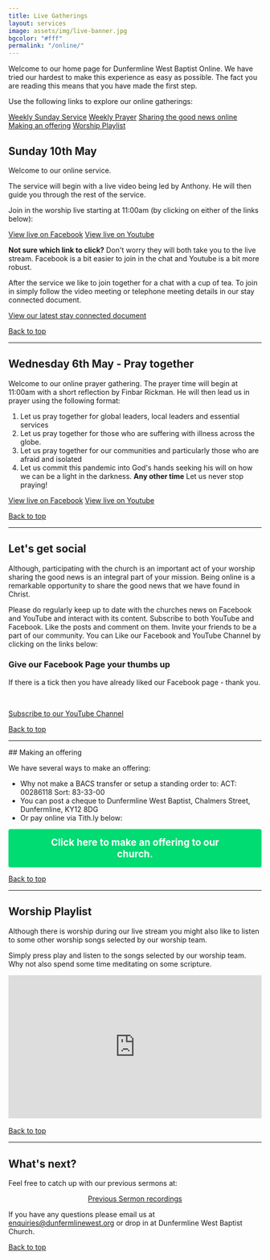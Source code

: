 ```yaml
---
title: Live Gatherings
layout: services
image: assets/img/live-banner.jpg
bgcolor: "#fff"
permalink: "/online/"
---
```


<div class="col-lg-12 text-normal">
Welcome to our home page for Dunfermline West Baptist Online. We have tried our hardest to make this experience as easy as possible. The fact you are reading this means that you have made the first step. 

Use the following links to explore our online gatherings:

<a href='#weeklyservice' title='Weekly Sunday Service' class='onlineicon live'>Weekly Sunday Service</a>
<a href='#weeklyprayer' title='Weekly Prayer' class='onlineicon prayer'>Weekly Prayer</a>
<a href='#sharing' title='Sharing the good news online' class='onlineicon sharing'>Sharing the good news online</a>
<a href='#offering' title='Making an offering'  class='onlineicon giving'>Making an offering</a>
<a href='#playlist' title='Worship Playlist'  class='onlineicon worship'>Worship Playlist</a>


<a id="weeklyservice"></a>
## Sunday 10th May

Welcome to our online service. 

The service will begin with a live video being led by Anthony. He will then guide you through the rest of the service.

Join in the worship live starting at 11:00am (by clicking on either of the links below):

<span class='center'>
                        <a href='https://www.facebook.com/dunfermlinewest/live/' class="btn btn-xl btn-success call2action mt-4" target='_blank'>View live on Facebook</a>
                        <a href='https://youtu.be/6NnQfYPRfho' class="btn btn-xl btn-success mt-4 call2action" target='_blank'>View live on Youtube</a>
</span>


<b>Not sure which link to click?</b> Don't worry they will both take you to the live stream. Facebook is a bit easier to join in the chat and Youtube is a bit more robust.


After the service we like to join together for a chat with a cup of tea. To join in simply follow the video meeting or telephone meeting details in our stay connected document.

<a href='https://dunfermlinewest.org/assets/files/dwbc-stay-connected.v4.pdf' class='btn btn-xl btn-primary mt-4' target='_blank'>View our latest stay connected document</a>

<a href='.'>Back to top</a>
<hr />

<a id="weeklyprayer"></a>
## Wednesday 6th May - Pray together

Welcome to our online prayer gathering. The prayer time will begin at 11:00am with a short reflection by Finbar Rickman. He will then lead us in prayer using the following format:

1. Let us pray together for global leaders, local leaders and essential services
2. Let us pray together for those who are suffering with illness across the globe.
3. Let us pray together for our communities and particularly those who are afraid and isolated
4. Let us commit this pandemic into God's hands seeking his will on how we can be a light in the darkness.
<b>Any other time</b> Let us never stop praying!


<span class='center'>
                        <a href='https://www.facebook.com/dunfermlinewest/live/' class="btn btn-xl btn-success call2action mt-4" target='_blank'>View live on Facebook</a>
                        <a href='https://youtu.be/4nY_hNb0fZQ' class="btn btn-xl btn-success mt-4 call2action" target='_blank'>View live on Youtube</a>
</span>

<a href='.'>Back to top</a>
<hr />

<a id="sharing"></a>
## Let's get social

Although, participating with the church is an important act of your worship sharing the good news is an integral part of your mission. Being online is a remarkable opportunity to share the good news that we have found in Christ. 

Please do regularly keep up to date with the churches news on Facebook and YouTube and interact with its content. Subscribe to both YouTube and Facebook. Like the posts and comment on them. Invite your friends to be a part of our community. You can Like our Facebook and YouTube Channel by clicking on the links below:

### Give our Facebook Page your thumbs up
If there is a tick then you have already liked our Facebook page - thank you.
<div id="fb-root"></div>
<script async defer crossorigin="anonymous" src="https://connect.facebook.net/en_GB/sdk.js#xfbml=1&version=v7.0&appId=660365207874336&autoLogAppEvents=1"></script>
<div class="fb-like" data-href="https://facebook.com/dunfermlinewest/" data-width="200" data-layout="standard" data-action="like" data-size="large" data-share="true"></div>
<br />
<p>
<a href='https://www.youtube.com/channel/UC7BuBS_TUKDMvu5Wcpg9PAg/?sub_confirmation=1' class="btn btn-xl btn-danger mt-4" target='_blank'>Subscribe to our YouTube Channel</a>
</p>

<a href='.'>Back to top</a>
<hr />
<a id="offering"></a>
## Making an offering

We have several ways to make an offering:
* Why not make a BACS transfer or setup a standing order to: ACT: 00286118 Sort: 83-33-00
* You can post a cheque to Dunfermline West Baptist, Chalmers Street, Dunfermline, KY12 8DG
* Or pay online via Tith.ly below:

<button class="tithely-give-btn" style="background-color: #00DB72;font-family: inherit;font-weight: bold;font-size: 19px; padding: 15px 70px; border-radius: 4px; cursor: pointer; background-image: none; color: white; text-shadow: none; display: inline-block; float: none; border: none;" data-church-id="1311056">Click here to make an offering to our church.</button>
<script src="https://tithe.ly/widget/v3/give.js?3"></script>
<script>
var tw = create_tithely_widget();
</script>

<a href='.'>Back to top</a>
<hr />

<a id="playlist"></a>
## Worship Playlist

Although there is worship during our live stream you might also like to listen to some other worship songs selected by our worship team.

Simply press play and listen to the songs selected by our worship team. Why not also spend some time meditating on some scripture.
<div style="width: 100%; max-width: 800px; max-height: 650px;"><div style="position: relative; padding-bottom: 56.25%; width: 100%;"><iframe src="https://www.youtube.com/embed/videoseries?list=PLWewcFMHTJ0FjGKggn1g7DvlNNI68px3C" frameborder="0" allow="accelerometer; autoplay; encrypted-media; gyroscope; picture-in-picture" allowfullscreen style="position: absolute; top: 0; left: 0; width: 100%; height: 100%;"></iframe></div></div>

<br />
<a href='.'>Back to top</a>
<hr />

<a id="next"></a>
## What's next?

<p>Feel free to catch up with our previous sermons at:</p>
<p style='text-align: center'>
<a class='btn btn-primary  call2action' href='{{ site.url }}/videos/' alt='View sermons on Youtube' target='_blank'>Previous Sermon recordings</a>
</p>
<p>
If you have any questions please email us at <a href='mailto:enquiries@dunfermlinewest.org?subject=kidzclub'>enquiries@dunfermlinewest.org</a> or drop in at Dunfermline West Baptist Church.
</p>

<a href='.'>Back to top</a>

</div>